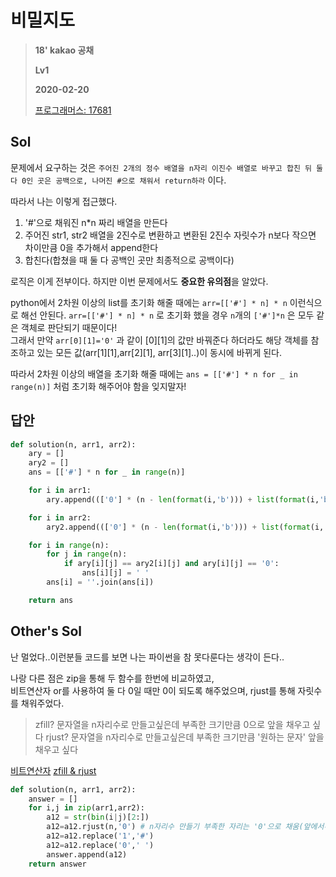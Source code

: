 # 비밀지도
> **18' kakao 공채**
>
> **Lv1**
>
> **2020-02-20**
>
> [프로그래머스: 17681](https://programmers.co.kr/learn/courses/30/lessons/17681)


## Sol


문제에서 요구하는 것은 `주어진 2개의 정수 배열을 n자리 이진수 배열로 바꾸고 합친 뒤 둘 다 0인 곳은 공백으로, 나머진 #으로 채워서 return하라` 이다.

따라서 나는 이렇게 접근했다.    
1. '#'으로 채워진 n*n 짜리 배열을 만든다
2. 주어진 str1, str2 배열을 2진수로 변환하고 변환된 2진수 자릿수가 n보다 작으면 차이만큼 0을 추가해서 append한다
3. 합친다(합쳤을 때 둘 다 공백인 곳만 최종적으로 공백이다)

로직은 이게 전부이다. 하지만 이번 문제에서도 **중요한 유의점**을 알았다.

python에서 2차원 이상의 list를 초기화 해줄 때에는 `arr=[['#'] * n] * n` 이런식으로 해선 안된다.
`arr=[['#'] * n] * n` 로 초기화 했을 경우 `n`개의 `['#']*n` 은 모두 같은 객체로 판단되기 때문이다!  
 그래서 만약 `arr[0][1]='0'` 과 같이 [0][1]의 값만 바꿔준다 하더라도 해당 객체를 참조하고 있는 모든 값(arr[1][1],arr[2][1], arr[3][1]..)이 동시에 바뀌게 된다.  
 
따라서 2차원 이상의 배열을 초기화 해줄 때에는 `ans = [['#'] * n for _ in range(n)]` 처럼 초기화 해주어야 함을 잊지말자!
   

## 답안
```python
def solution(n, arr1, arr2):
    ary = []
    ary2 = []
    ans = [['#'] * n for _ in range(n)]

    for i in arr1:
        ary.append((['0'] * (n - len(format(i,'b'))) + list(format(i,'b'))))

    for i in arr2:
        ary2.append((['0'] * (n - len(format(i,'b'))) + list(format(i,'b'))))

    for i in range(n):
        for j in range(n):
            if ary[i][j] == ary2[i][j] and ary[i][j] == '0':
                ans[i][j] = ' '
        ans[i] = ''.join(ans[i])

    return ans
```

## Other's Sol


난 멀었다..이런분들 코드를 보면 나는 파이썬을 참 못다룬다는 생각이 든다..


나랑 다른 점은 zip을 통해 두 함수를 한번에 비교하였고,  
비트연산자 or를 사용하여 둘 다 0일 때만 0이 되도록 해주었으며, rjust를 통해 자릿수를 채워주었다.  
> zfill? 문자열을 n자리수로 만들고싶은데 부족한 크기만큼 0으로 앞을 채우고 싶다
> rjust? 문자열을 n자리수로 만들고싶은데 부족한 크기만큼 '원하는 문자' 앞을 채우고 싶다

[비트연산자](https://dojang.io/mod/page/view.php?id=2460)
[zfill & rjust](https://kkamikoon.tistory.com/136)


```python
def solution(n, arr1, arr2):
    answer = []
    for i,j in zip(arr1,arr2):
        a12 = str(bin(i|j)[2:])
        a12=a12.rjust(n,'0') # n자리수 만들기 부족한 자리는 '0'으로 채움(앞에서부터)
        a12=a12.replace('1','#')
        a12=a12.replace('0',' ')
        answer.append(a12)
    return answer
```